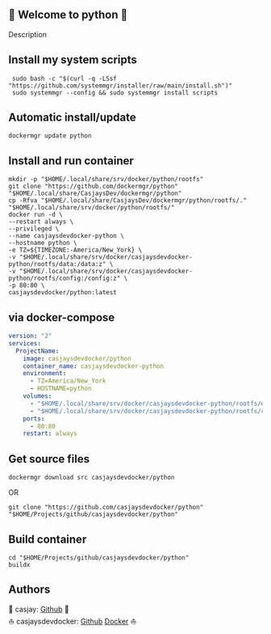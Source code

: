 ## 👋 Welcome to python 🚀  

Description  
  
  
## Install my system scripts  

```shell
 sudo bash -c "$(curl -q -LSsf "https://github.com/systemmgr/installer/raw/main/install.sh")"
 sudo systemmgr --config && sudo systemmgr install scripts  
```
  
## Automatic install/update  
  
```shell
dockermgr update python
```
  
## Install and run container
  
```shell
mkdir -p "$HOME/.local/share/srv/docker/python/rootfs"
git clone "https://github.com/dockermgr/python" "$HOME/.local/share/CasjaysDev/dockermgr/python"
cp -Rfva "$HOME/.local/share/CasjaysDev/dockermgr/python/rootfs/." "$HOME/.local/share/srv/docker/python/rootfs/"
docker run -d \
--restart always \
--privileged \
--name casjaysdevdocker-python \
--hostname python \
-e TZ=${TIMEZONE:-America/New_York} \
-v "$HOME/.local/share/srv/docker/casjaysdevdocker-python/rootfs/data:/data:z" \
-v "$HOME/.local/share/srv/docker/casjaysdevdocker-python/rootfs/config:/config:z" \
-p 80:80 \
casjaysdevdocker/python:latest
```
  
## via docker-compose  
  
```yaml
version: "2"
services:
  ProjectName:
    image: casjaysdevdocker/python
    container_name: casjaysdevdocker-python
    environment:
      - TZ=America/New_York
      - HOSTNAME=python
    volumes:
      - "$HOME/.local/share/srv/docker/casjaysdevdocker-python/rootfs/data:/data:z"
      - "$HOME/.local/share/srv/docker/casjaysdevdocker-python/rootfs/config:/config:z"
    ports:
      - 80:80
    restart: always
```
  
## Get source files  
  
```shell
dockermgr download src casjaysdevdocker/python
```
  
OR
  
```shell
git clone "https://github.com/casjaysdevdocker/python" "$HOME/Projects/github/casjaysdevdocker/python"
```
  
## Build container  
  
```shell
cd "$HOME/Projects/github/casjaysdevdocker/python"
buildx 
```
  
## Authors  
  
🤖 casjay: [Github](https://github.com/casjay) 🤖  
⛵ casjaysdevdocker: [Github](https://github.com/casjaysdevdocker) [Docker](https://hub.docker.com/u/casjaysdevdocker) ⛵  
